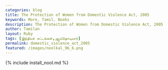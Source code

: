 ```yaml
---  
categories: blog  
title: The Protection of Women from Domestic Violence Act, 2005
keywords: More, Tamil, Books  
description: The Protection of Women from Domestic Violence Act, 2005
author: Tamilan  
layout: Ruby  
tags: [இந்தியச் சட்டங்கள்,ஆய்தொடியார்]
permalink: domestic_violence_act_2005  
featured: /images/noolkal_96_6.png  
---  
```

{% include install_nool.md %} 

